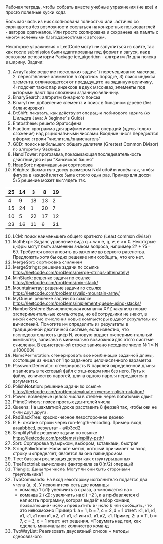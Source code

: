 Рабочая тетрадь, чтобы собрать вместе учебные упражнения (не все) и просто полезные куски кода. 

Большая часть из них скопирована полностью или частично со скриншотов без возможности сослаться на конкретных пользователей - авторов оригиналов. Или просто скопирована и сохранена на память с многочисленными благодарностями к авторам.

Некоторые упражнения с LeetСode могут не запуститься на сайте, так как после submission были адаптированы под формат и запуск, как в основном репозитории
Package lee_algorithm - алгоритм Ли для поиска в ширину.
Задачи:
1. ArrayTasks: решение нескольких задач: 1) перемешивание массива, 2) переставление элементов в обратном порядке, 3) поиск индекса элемента, отличающегося от предыдущего на заданную величину, 4) подсчет таких пар индексов в двух массивах, элементы под которыми дают при сложении заданную величину.  
2. BinarySearch: алгоритм бинарного поиска
3. BinaryTree: добавление элемента и поиск в бинарном дереве (без балансировки)
4. BitShift: показать, как действуют операции побитового сдвига (из Шильдта Java: A Beginner`s Guide)
4. Eratosthene: решето Эратосфена
5. Fraction: программа для арифметических операций (здесь только сложение) над рациональными числами. Входные числа передаются в форме строки "числитель/знаменатель"
6. GCD: поиск наибольшего общего делителя (Greatest Common Divisor) по алгоритму Эвклида 
7. HanoiTower: программа, показывающая последовательность действий для игры “Ханойская башня”
8. HeapSort: пирамидальная сортировка
9. Knights: Шахматную доску размером NxN обойти конём так, чтобы фигура в каждой клетке была строго один раз.
   Пример для доски 5х5 решение может выглядеть так.

| 25  | 14  | 3   | 8   | 19  |
|-----|-----|-----|-----|-----|
| 4   | 9   | 18  | 13  | 2   |
| 15  | 24  | 1   | 20  | 7   |
| 10  | 5   | 22  | 17  | 12  |
| 23  | 16  | 11  | 6   | 21  |

10. LCM: поиск наименьшего общего кратного (Least common divisor)
11. MathExpr: Задано уравнение вида q + w = e, q, w, e >= 0. Некоторые цифры могут быть заменены знаком вопроса, например 2? + ?5 = 69. Требуется восстановить выражение до верного равенства. Предложить хотя бы одно решение или сообщить, что его нет.
12. MergeSort: сортировка слиянием
13. MergeStrings: решение задачи по ссылке https://leetcode.com/problems/merge-strings-alternately/
14. MinStack: решение задачи по ссылке https://leetcode.com/problems/min-stack/
15. MountainArray: решение задачи по ссылке https://leetcode.com/problems/valid-mountain-array/
16. MyQueue: решение задачи по ссылке https://leetcode.com/problems/implement-queue-using-stacks/
17. NumberSystem: Вычислительная компания XYZ закупила новые экспериментальные компьютеры, но её сотрудники не знают, в какой системе счисления новые компьютеры выдают результаты их вычислений. Помогите им определить их результаты в традиционной десятичной системе, если известно, что последовательность цифр N, которую выдает экспериментальный компьютер, записана в минимально возможной для этого системе счисления. В единственной строке записано исходное число N: 1 ≤ N ≤ 1000000
18. NumsPermutation: сгенерировать все комбинации заданной длины, состоящие из чисел от 1 до заданного целочисленного параметра.
19. PasswordGenerator: сгенерировать N паролей определенной длины и записать в текстовый файл с хэш-кодом или без него. Путь к файлу, количество паролей, длина одного пароля передаются в аргументах.
20. PolishNotation: решение задачи по ссылке https://leetcode.com/problems/evaluate-reverse-polish-notation/
20. Power: возведение целого числа в степень через побитовый сдвиг
21. PrimeDivisors: поиск простых делителей числа
22. Queens: На шахматной доске расставить 8 ферзей так, чтобы они не били друг друга.
23. RedBlackTree: красно-черное левостороннее дерево
24. RLE: cжатие строки через run-length-encoding. Пример: вход ааааbbbcd, результат - а4b3cd2.
25. SimplifyPath: решение задачи по ссылке https://leetcode.com/problems/simplify-path/
26. Sort: Сортировка пузырьком, выбором, вставками, быстрая
27. StringPalindrome: Напишите метод, который принимает на вход строку и определяет, является ли она палиндромом.
28. Tree: базовая реализация дерева как структуры данных
29. TreeFactorial: вычисление факториала за O(n/2) операций
30. Triangle: Даны три числа. Могут ли они быть сторонами треугольника?
31. TwoCommands: На вход некоторому исполнителю подаётся два числа (a, b). У исполнителя есть две команды
    - команда 1 (к1): увеличить в с раза, а умножается на c
    - команда 2 (к2): увеличить на d ( +2 ), к a прибавляется d
      написать программу, которая выдаёт набор команд, позволяющий число a превратить в число b или сообщить, что это невозможно
      Пример 1: а = 1, b = 7, c = 2, d = 1
      ответ: к1, к1, к1, к1, к1, к1 или к1, к2, к1, к1, к1 или к1, к1, к2, к1.
      Пример 2: а = 11, b = 7, c = 2, d = 1
      ответ: нет решения.
      *Подумать над тем, как сделать минимальное количество команд
32. TwoWayList: Реализовать двусвязный список + методы односвязного

